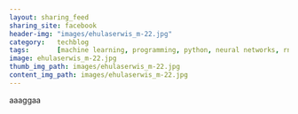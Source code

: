 ```yaml
---
layout: sharing_feed
sharing_site: facebook
header-img: "images/ehulaserwis_m-22.jpg"
category:   techblog
tags:       [machine learning, programming, python, neural networks, rnn, lstm]
image: ehulaserwis_m-22.jpg
thumb_img_path: images/ehulaserwis_m-22.jpg
content_img_path: images/ehulaserwis_m-22.jpg
---
```



aaaggaa